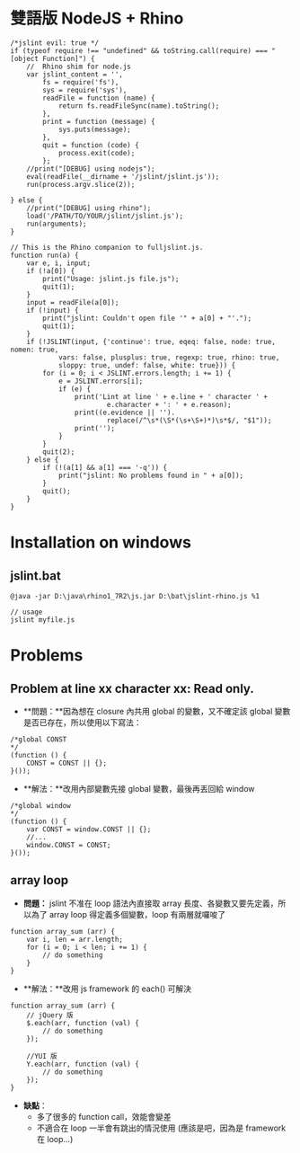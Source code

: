 # 雙語版 NodeJS + Rhino #
```
/*jslint evil: true */
if (typeof require !== "undefined" && toString.call(require) === "[object Function]") {
    //  Rhino shim for node.js
    var jslint_content = '',
        fs = require('fs'),
        sys = require('sys'),
        readFile = function (name) {
            return fs.readFileSync(name).toString();
        },
        print = function (message) {
            sys.puts(message);
        },
        quit = function (code) {
            process.exit(code);
        };
    //print("[DEBUG] using nodejs");
    eval(readFile(__dirname + '/jslint/jslint.js'));
    run(process.argv.slice(2));

} else {
    //print("[DEBUG] using rhino");
    load('/PATH/TO/YOUR/jslint/jslint.js');
    run(arguments);
}

// This is the Rhino companion to fulljslint.js.
function run(a) {
    var e, i, input;
    if (!a[0]) {
        print("Usage: jslint.js file.js");
        quit(1);
    }
    input = readFile(a[0]);
    if (!input) {
        print("jslint: Couldn't open file '" + a[0] + "'.");
        quit(1);
    }
    if (!JSLINT(input, {'continue': true, eqeq: false, node: true, nomen: true,
            vars: false, plusplus: true, regexp: true, rhino: true,
            sloppy: true, undef: false, white: true})) {
        for (i = 0; i < JSLINT.errors.length; i += 1) {
            e = JSLINT.errors[i];
            if (e) {
                print('Lint at line ' + e.line + ' character ' +
                        e.character + ': ' + e.reason);
                print((e.evidence || '').
                        replace(/^\s*(\S*(\s+\S+)*)\s*$/, "$1"));
                print('');
            }
        }
        quit(2);
    } else {
        if (!(a[1] && a[1] === '-q')) {
            print("jslint: No problems found in " + a[0]);
        }
        quit();
    }
}
```

# Installation on windows #

## jslint.bat ##
```
@java -jar D:\java\rhino1_7R2\js.jar D:\bat\jslint-rhino.js %1
```

```
// usage
jslint myfile.js
```

# Problems #

## Problem at line xx character xx: Read only. ##

  * **問題：**因為想在 closure 內共用 global 的變數，又不確定該 global 變數是否已存在，所以使用以下寫法：
```
/*global CONST
*/
(function () {
    CONST = CONST || {};
}());
```

  * **解法：**改用內部變數先接 global 變數，最後再丟回給 window
```
/*global window
*/
(function () {
    var CONST = window.CONST || {};
    //...
    window.CONST = CONST;
}());
```

## array loop ##

  * **問題：** jslint 不准在 loop 語法內直接取 array 長度、各變數又要先定義，所以為了 array loop 得定義多個變數，loop 有兩層就囉唆了
```
function array_sum (arr) {
    var i, len = arr.length;
    for (i = 0; i < len; i += 1) {
        // do something
    }
}
```

  * **解法：**改用 js framework 的 each() 可解決
```
function array_sum (arr) {
    // jQuery 版
    $.each(arr, function (val) {
        // do something
    });

    //YUI 版
    Y.each(arr, function (val) {
        // do something
    });
}
```

  * **缺點**：
    * 多了很多的 function call，效能會變差
    * 不適合在 loop 一半會有跳出的情況使用 (應該是吧，因為是 framework 在 loop...)